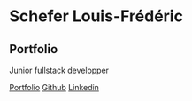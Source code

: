 # Schefer Louis-Frédéric

## Portfolio

Junior fullstack developper

[Portfolio](https://portfoliolfschefer-b252e17dfee6.herokuapp.com/)
[Github](https://github.com/LFSchefer)
[Linkedin](https://www.linkedin.com/in/lfschefer/)
